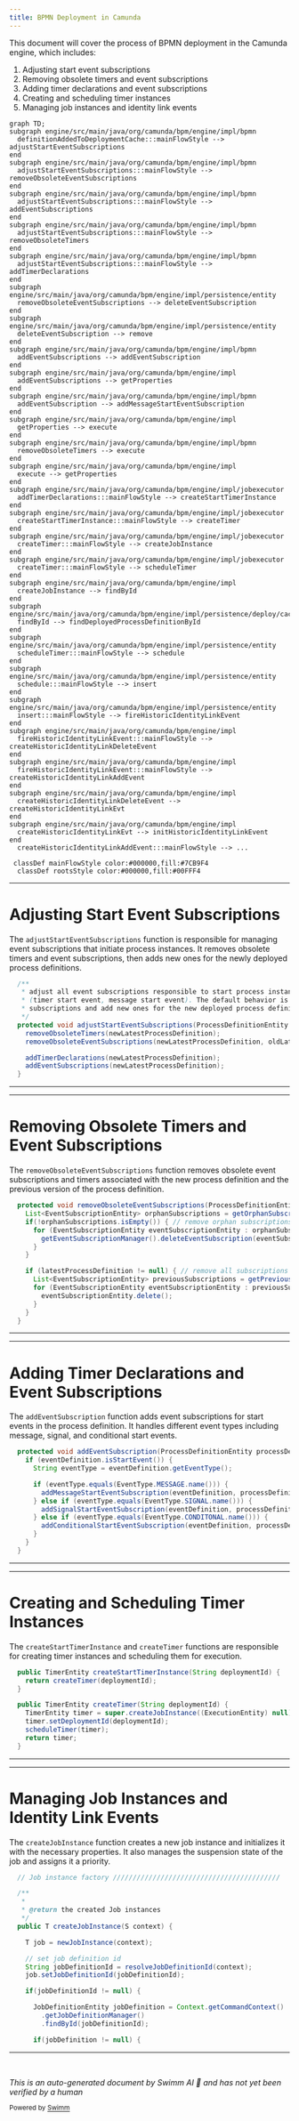 ```yaml
---
title: BPMN Deployment in Camunda
---
```

This document will cover the process of BPMN deployment in the Camunda engine, which includes:

1. Adjusting start event subscriptions
2. Removing obsolete timers and event subscriptions
3. Adding timer declarations and event subscriptions
4. Creating and scheduling timer instances
5. Managing job instances and identity link events

```mermaid
graph TD;
subgraph engine/src/main/java/org/camunda/bpm/engine/impl/bpmn
  definitionAddedToDeploymentCache:::mainFlowStyle --> adjustStartEventSubscriptions
end
subgraph engine/src/main/java/org/camunda/bpm/engine/impl/bpmn
  adjustStartEventSubscriptions:::mainFlowStyle --> removeObsoleteEventSubscriptions
end
subgraph engine/src/main/java/org/camunda/bpm/engine/impl/bpmn
  adjustStartEventSubscriptions:::mainFlowStyle --> addEventSubscriptions
end
subgraph engine/src/main/java/org/camunda/bpm/engine/impl/bpmn
  adjustStartEventSubscriptions:::mainFlowStyle --> removeObsoleteTimers
end
subgraph engine/src/main/java/org/camunda/bpm/engine/impl/bpmn
  adjustStartEventSubscriptions:::mainFlowStyle --> addTimerDeclarations
end
subgraph engine/src/main/java/org/camunda/bpm/engine/impl/persistence/entity
  removeObsoleteEventSubscriptions --> deleteEventSubscription
end
subgraph engine/src/main/java/org/camunda/bpm/engine/impl/persistence/entity
  deleteEventSubscription --> remove
end
subgraph engine/src/main/java/org/camunda/bpm/engine/impl/bpmn
  addEventSubscriptions --> addEventSubscription
end
subgraph engine/src/main/java/org/camunda/bpm/engine/impl
  addEventSubscriptions --> getProperties
end
subgraph engine/src/main/java/org/camunda/bpm/engine/impl/bpmn
  addEventSubscription --> addMessageStartEventSubscription
end
subgraph engine/src/main/java/org/camunda/bpm/engine/impl
  getProperties --> execute
end
subgraph engine/src/main/java/org/camunda/bpm/engine/impl/bpmn
  removeObsoleteTimers --> execute
end
subgraph engine/src/main/java/org/camunda/bpm/engine/impl
  execute --> getProperties
end
subgraph engine/src/main/java/org/camunda/bpm/engine/impl/jobexecutor
  addTimerDeclarations:::mainFlowStyle --> createStartTimerInstance
end
subgraph engine/src/main/java/org/camunda/bpm/engine/impl/jobexecutor
  createStartTimerInstance:::mainFlowStyle --> createTimer
end
subgraph engine/src/main/java/org/camunda/bpm/engine/impl/jobexecutor
  createTimer:::mainFlowStyle --> createJobInstance
end
subgraph engine/src/main/java/org/camunda/bpm/engine/impl/jobexecutor
  createTimer:::mainFlowStyle --> scheduleTimer
end
subgraph engine/src/main/java/org/camunda/bpm/engine/impl
  createJobInstance --> findById
end
subgraph engine/src/main/java/org/camunda/bpm/engine/impl/persistence/deploy/cache/DeploymentCache.java
  findById --> findDeployedProcessDefinitionById
end
subgraph engine/src/main/java/org/camunda/bpm/engine/impl/persistence/entity
  scheduleTimer:::mainFlowStyle --> schedule
end
subgraph engine/src/main/java/org/camunda/bpm/engine/impl/persistence/entity
  schedule:::mainFlowStyle --> insert
end
subgraph engine/src/main/java/org/camunda/bpm/engine/impl/persistence/entity
  insert:::mainFlowStyle --> fireHistoricIdentityLinkEvent
end
subgraph engine/src/main/java/org/camunda/bpm/engine/impl
  fireHistoricIdentityLinkEvent:::mainFlowStyle --> createHistoricIdentityLinkDeleteEvent
end
subgraph engine/src/main/java/org/camunda/bpm/engine/impl
  fireHistoricIdentityLinkEvent:::mainFlowStyle --> createHistoricIdentityLinkAddEvent
end
subgraph engine/src/main/java/org/camunda/bpm/engine/impl
  createHistoricIdentityLinkDeleteEvent --> createHistoricIdentityLinkEvt
end
subgraph engine/src/main/java/org/camunda/bpm/engine/impl
  createHistoricIdentityLinkEvt --> initHistoricIdentityLinkEvent
end
  createHistoricIdentityLinkAddEvent:::mainFlowStyle --> ...

 classDef mainFlowStyle color:#000000,fill:#7CB9F4
  classDef rootsStyle color:#000000,fill:#00FFF4
```

<SwmSnippet path="/engine/src/main/java/org/camunda/bpm/engine/impl/bpmn/deployer/BpmnDeployer.java" line="227">

---

# Adjusting Start Event Subscriptions

The `adjustStartEventSubscriptions` function is responsible for managing event subscriptions that initiate process instances. It removes obsolete timers and event subscriptions, then adds new ones for the newly deployed process definitions.

```java
  /**
   * adjust all event subscriptions responsible to start process instances
   * (timer start event, message start event). The default behavior is to remove the old
   * subscriptions and add new ones for the new deployed process definitions.
   */
  protected void adjustStartEventSubscriptions(ProcessDefinitionEntity newLatestProcessDefinition, ProcessDefinitionEntity oldLatestProcessDefinition) {
    removeObsoleteTimers(newLatestProcessDefinition);
    removeObsoleteEventSubscriptions(newLatestProcessDefinition, oldLatestProcessDefinition);

    addTimerDeclarations(newLatestProcessDefinition);
    addEventSubscriptions(newLatestProcessDefinition);
  }
```

---

</SwmSnippet>

<SwmSnippet path="/engine/src/main/java/org/camunda/bpm/engine/impl/bpmn/deployer/BpmnDeployer.java" line="260">

---

# Removing Obsolete Timers and Event Subscriptions

The `removeObsoleteEventSubscriptions` function removes obsolete event subscriptions and timers associated with the new process definition and the previous version of the process definition.

```java
  protected void removeObsoleteEventSubscriptions(ProcessDefinitionEntity newLatestProcessDefinition, ProcessDefinitionEntity latestProcessDefinition) {
    List<EventSubscriptionEntity> orphanSubscriptions = getOrphanSubscriptionEvents(newLatestProcessDefinition);
    if(!orphanSubscriptions.isEmpty()) { // remove orphan subscriptions if any
      for (EventSubscriptionEntity eventSubscriptionEntity : orphanSubscriptions) {
        getEventSubscriptionManager().deleteEventSubscription(eventSubscriptionEntity);
      }
    }

    if (latestProcessDefinition != null) { // remove all subscriptions for the previous version
      List<EventSubscriptionEntity> previousSubscriptions = getPreviousSubscriptionEvents(latestProcessDefinition);
      for (EventSubscriptionEntity eventSubscriptionEntity : previousSubscriptions) {
        eventSubscriptionEntity.delete();
      }
    }
  }
```

---

</SwmSnippet>

<SwmSnippet path="/engine/src/main/java/org/camunda/bpm/engine/impl/bpmn/deployer/BpmnDeployer.java" line="314">

---

# Adding Timer Declarations and Event Subscriptions

The `addEventSubscription` function adds event subscriptions for start events in the process definition. It handles different event types including message, signal, and conditional start events.

```java
  protected void addEventSubscription(ProcessDefinitionEntity processDefinition, EventSubscriptionDeclaration eventDefinition) {
    if (eventDefinition.isStartEvent()) {
      String eventType = eventDefinition.getEventType();

      if (eventType.equals(EventType.MESSAGE.name())) {
        addMessageStartEventSubscription(eventDefinition, processDefinition);
      } else if (eventType.equals(EventType.SIGNAL.name())) {
        addSignalStartEventSubscription(eventDefinition, processDefinition);
      } else if (eventType.equals(EventType.CONDITONAL.name())) {
        addConditionalStartEventSubscription(eventDefinition, processDefinition);
      }
    }
  }
```

---

</SwmSnippet>

<SwmSnippet path="/engine/src/main/java/org/camunda/bpm/engine/impl/jobexecutor/TimerDeclarationImpl.java" line="170">

---

# Creating and Scheduling Timer Instances

The `createStartTimerInstance` and `createTimer` functions are responsible for creating timer instances and scheduling them for execution.

```java
  public TimerEntity createStartTimerInstance(String deploymentId) {
    return createTimer(deploymentId);
  }

  public TimerEntity createTimer(String deploymentId) {
    TimerEntity timer = super.createJobInstance((ExecutionEntity) null);
    timer.setDeploymentId(deploymentId);
    scheduleTimer(timer);
    return timer;
  }
```

---

</SwmSnippet>

<SwmSnippet path="/engine/src/main/java/org/camunda/bpm/engine/impl/jobexecutor/JobDeclaration.java" line="66">

---

# Managing Job Instances and Identity Link Events

The `createJobInstance` function creates a new job instance and initializes it with the necessary properties. It also manages the suspension state of the job and assigns it a priority.

```java
  // Job instance factory //////////////////////////////////////////

  /**
   *
   * @return the created Job instances
   */
  public T createJobInstance(S context) {

    T job = newJobInstance(context);

    // set job definition id
    String jobDefinitionId = resolveJobDefinitionId(context);
    job.setJobDefinitionId(jobDefinitionId);

    if(jobDefinitionId != null) {

      JobDefinitionEntity jobDefinition = Context.getCommandContext()
        .getJobDefinitionManager()
        .findById(jobDefinitionId);

      if(jobDefinition != null) {
```

---

</SwmSnippet>

&nbsp;

*This is an auto-generated document by Swimm AI 🌊 and has not yet been verified by a human*

<SwmMeta version="3.0.0" repo-id="Z2l0aHViJTNBJTNBQ2l0aS1jYW11bmRhJTNBJTNBZ2lsYWRuYXZvdA==" repo-name="Citi-camunda" doc-type="flows"><sup>Powered by [Swimm](/)</sup></SwmMeta>
